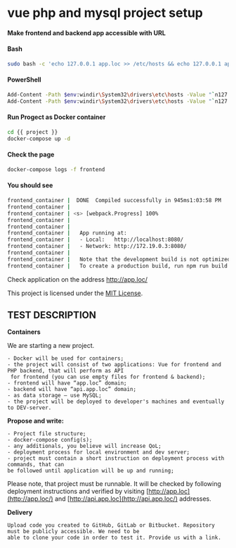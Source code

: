 # vue php and mysql project setup

#### Make frontend and backend app accessible with URL
#### Bash
```bash
sudo bash -c 'echo 127.0.0.1 app.loc >> /etc/hosts && echo 127.0.0.1 api.app.loc >> /etc/hosts'

```

#### PowerShell
```bash
Add-Content -Path $env:windir\System32\drivers\etc\hosts -Value "`n127.0.0.1`tapp.loc" -Force
Add-Content -Path $env:windir\System32\drivers\etc\hosts -Value "`n127.0.0.1`tapi.app.loc" -Force

```

#### Run Progect as Docker container 
```bash
cd {{ project }}
docker-compose up -d

```

#### Check the page
```bash
docker-compose logs -f frontend

```

#### You should see
```bash
frontend_container |  DONE  Compiled successfully in 945ms1:03:58 PM
frontend_container |
frontend_container | <s> [webpack.Progress] 100%
frontend_container |
frontend_container |
frontend_container |   App running at:
frontend_container |   - Local:   http://localhost:8080/
frontend_container |   - Network: http://172.19.0.3:8080/
frontend_container |
frontend_container |   Note that the development build is not optimized.
frontend_container |   To create a production build, run npm run build.

```

Check application on the address http://app.loc/

This project is licensed under the [MIT License](LICENSE).



TEST DESCRIPTION
----------------

**Containers**

We are starting a new project.
```
- Docker will be used for containers;
- the project will consist of two applications: Vue for frontend and PHP backend, that will perform as API
 for frontend (you can use empty files for frontend & backend);
- frontend will have “app.loc” domain;
- backend will have “api.app.loc” domain;
- as data storage – use MySQL;
- the project will be deployed to developer's machines and eventually to DEV-server.
```
**Propose and write:**
```
- Project file structure;
- docker-compose config(s);
- any additionals, you believe will increase QoL;
- deployment process for local environment and dev server;
- project must contain a short instruction on deployment process with commands, that can 
be followed until application will be up and running;
```

Please note, that project must be runnable. It will be checked by following deployment instructions and verified by visiting [http://app.loc](http://app.loc/) and [http://api.app.loc](http://api.app.loc/) addresses.

**Delivery**
```
Upload code you created to GitHub, GitLab or Bitbucket. Repository must be publicly accessible. We need to be
able to clone your code in order to test it. Provide us with a link.
```